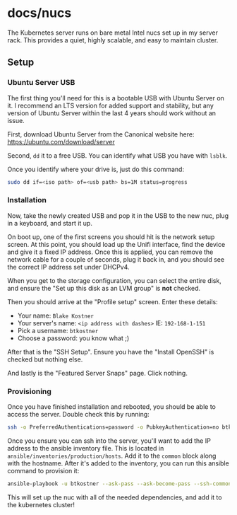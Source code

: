 # docs/nucs

The Kubernetes server runs on bare metal Intel nucs set up in my server rack. This provides a quiet, highly scalable, and easy to maintain cluster.

## Setup

### Ubuntu Server USB

The first thing you'll need for this is a bootable USB with Ubuntu Server on it. I recommend an LTS version for added support and stability, but any version of Ubuntu Server within the last 4 years should work without an issue.

First, download Ubuntu Server from the Canonical website here: https://ubuntu.com/download/server

Second, `dd` it to a free USB. You can identify what USB you have with `lsblk`.

Once you identify where your drive is, just do this command:

```sh
sudo dd if=<iso path> of=<usb path> bs=1M status=progress
```

### Installation

Now, take the newly created USB and pop it in the USB to the new nuc, plug in a keyboard, and start it up.

On boot up, one of the first screens you should hit is the network setup screen. At this point, you should load up the Unifi interface, find the device and give it a fixed IP address. Once this is applied, you can remove the network cable for a couple of seconds, plug it back in, and you should see the correct IP address set under DHCPv4.

When you get to the storage configuration, you can select the entire disk, and ensure the "Set up this disk as an LVM group" is **not** checked.

Then you should arrive at the "Profile setup" screen. Enter these details:
- Your name: `Blake Kostner`
- Your server's name: `<ip address with dashes>` IE: `192-168-1-151`
- Pick a username: `btkostner`
- Choose a password: you know what ;)

After that is the "SSH Setup". Ensure you have the "Install OpenSSH" is checked but nothing else.

And lastly is the "Featured Server Snaps" page. Click nothing.

### Provisioning

Once you have finished installation and rebooted, you should be able to access the server. Double check this by running:

```sh
ssh -o PreferredAuthentications=password -o PubkeyAuthentication=no btkostner@<server address>
```

Once you ensure you can ssh into the server, you'll want to add the IP address to the ansible inventory file. This is located in `ansible/inventories/production/hosts`. Add it to the `common` block along with the hostname. After it's added to the inventory, you can run this ansible command to provision it:

```sh
ansible-playbook -u btkostner --ask-pass --ask-become-pass --ssh-common-args "-o PreferredAuthentications=password -o PubkeyAuthentication=no" -l <ip address> playbooks/site.yml
```

This will set up the nuc with all of the needed dependencies, and add it to the kubernetes cluster!
